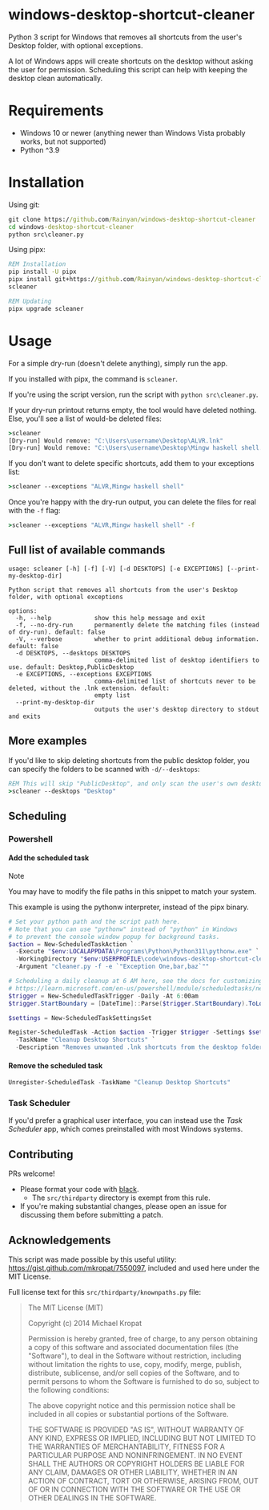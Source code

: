 # windows-desktop-shortcut-cleaner
Python 3 script for Windows that removes all shortcuts from the user's Desktop folder, with optional exceptions.

A lot of Windows apps will create shortcuts on the desktop without asking the user for permission. Scheduling this script can help with keeping the desktop clean automatically.

# Requirements
* Windows 10 or newer (anything newer than Windows Vista probably works, but not supported)
* Python ^3.9

# Installation
Using git:
```cmd
git clone https://github.com/Rainyan/windows-desktop-shortcut-cleaner
cd windows-desktop-shortcut-cleaner
python src\cleaner.py
```

Using pipx:
```cmd
REM Installation
pip install -U pipx
pipx install git+https://github.com/Rainyan/windows-desktop-shortcut-cleaner
scleaner

REM Updating
pipx upgrade scleaner
```

# Usage
For a simple dry-run (doesn't delete anything), simply run the app.

If you installed with pipx, the command is `scleaner`.

If you're using the script version, run the script with `python src\cleaner.py`.

If your dry-run printout returns empty, the tool would have deleted nothing. Else, you'll see a list of would-be deleted files:
```cmd
>scleaner
[Dry-run] Would remove: "C:\Users\username\Desktop\ALVR.lnk"
[Dry-run] Would remove: "C:\Users\username\Desktop\Mingw haskell shell.lnk"
```

If you don't want to delete specific shortcuts, add them to your exceptions list:
```cmd
>scleaner --exceptions "ALVR,Mingw haskell shell"
```

Once you're happy with the dry-run output, you can delete the files for real with the `-f` flag:
```cmd
>scleaner --exceptions "ALVR,Mingw haskell shell" -f
```

## Full list of available commands
```
usage: scleaner [-h] [-f] [-V] [-d DESKTOPS] [-e EXCEPTIONS] [--print-my-desktop-dir]

Python script that removes all shortcuts from the user's Desktop folder, with optional exceptions

options:
  -h, --help            show this help message and exit
  -f, --no-dry-run      permanently delete the matching files (instead of dry-run). default: false
  -V, --verbose         whether to print additional debug information. default: false
  -d DESKTOPS, --desktops DESKTOPS
                        comma-delimited list of desktop identifiers to use. default: Desktop,PublicDesktop
  -e EXCEPTIONS, --exceptions EXCEPTIONS
                        comma-delimited list of shortcuts never to be deleted, without the .lnk extension. default:
                        empty list
  --print-my-desktop-dir
                        outputs the user's desktop directory to stdout and exits
```

## More examples
If you'd like to skip deleting shortcuts from the public desktop folder, you can specify the folders to be scanned with `-d/--desktops`:
```cmd
REM This will skip "PublicDesktop", and only scan the user's own desktop folder.
>scleaner --desktops "Desktop"
```


## Scheduling

### Powershell
#### Add the scheduled task


> [!NOTE]  
> You may have to modify the file paths in this snippet to match your system.

This example is using the pythonw interpreter, instead of the pipx binary.

```ps1
# Set your python path and the script path here.
# Note that you can use "pythonw" instead of "python" in Windows
# to prevent the console window popup for background tasks.
$action = New-ScheduledTaskAction `
  -Execute "$env:LOCALAPPDATA\Programs\Python\Python311\pythonw.exe" `
  -WorkingDirectory "$env:USERPROFILE\code\windows-desktop-shortcut-cleaner\src" `
  -Argument "cleaner.py -f -e `"Exception One,bar,baz`""

# Scheduling a daily cleanup at 6 AM here, see the docs for customizing:
# https://learn.microsoft.com/en-us/powershell/module/scheduledtasks/new-scheduledtasktrigger
$trigger = New-ScheduledTaskTrigger -Daily -At 6:00am
$trigger.StartBoundary = [DateTime]::Parse($trigger.StartBoundary).ToLocalTime().ToString("s")

$settings = New-ScheduledTaskSettingsSet

Register-ScheduledTask -Action $action -Trigger $trigger -Settings $settings `
  -TaskName "Cleanup Desktop Shortcuts" `
  -Description "Removes unwanted .lnk shortcuts from the desktop folder(s)."
```
#### Remove the scheduled task
```ps1
Unregister-ScheduledTask -TaskName "Cleanup Desktop Shortcuts"
```

### Task Scheduler
If you'd prefer a graphical user interface, you can instead use the *Task Scheduler* app, which comes preinstalled with most Windows systems.

## Contributing
PRs welcome!

* Please format your code with [black](https://github.com/psf/black).
  * The `src/thirdparty` directory is exempt from this rule.
* If you're making substantial changes, please open an issue for discussing them before submitting a patch.

## Acknowledgements
This script was made possible by this useful utility: https://gist.github.com/mkropat/7550097,
included and used here under the MIT License.

Full license text for this `src/thirdparty/knownpaths.py` file:
> The MIT License (MIT)
> 
> Copyright (c) 2014 Michael Kropat
> 
> Permission is hereby granted, free of charge, to any person obtaining a copy
> of this software and associated documentation files (the "Software"), to deal
> in the Software without restriction, including without limitation the rights
> to use, copy, modify, merge, publish, distribute, sublicense, and/or sell
> copies of the Software, and to permit persons to whom the Software is
> furnished to do so, subject to the following conditions:
> 
> The above copyright notice and this permission notice shall be included in
> all copies or substantial portions of the Software.
> 
> THE SOFTWARE IS PROVIDED "AS IS", WITHOUT WARRANTY OF ANY KIND, EXPRESS OR
> IMPLIED, INCLUDING BUT NOT LIMITED TO THE WARRANTIES OF MERCHANTABILITY,
> FITNESS FOR A PARTICULAR PURPOSE AND NONINFRINGEMENT. IN NO EVENT SHALL THE
> AUTHORS OR COPYRIGHT HOLDERS BE LIABLE FOR ANY CLAIM, DAMAGES OR OTHER
> LIABILITY, WHETHER IN AN ACTION OF CONTRACT, TORT OR OTHERWISE, ARISING FROM,
> OUT OF OR IN CONNECTION WITH THE SOFTWARE OR THE USE OR OTHER DEALINGS IN
> THE SOFTWARE.

